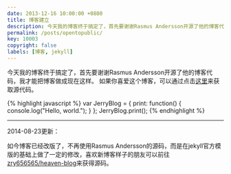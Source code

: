 ```yaml
---
date: 2013-12-16 10:00:00 +0800
title: 博客建立
description: 今天我的博客终于搞定了，首先要谢谢Rasmus Andersson开源了他的博客代码，我才能把博客做成现在这样。
permalink: /posts/opentopublic/
key: 10003
copyright: false
labels: [博客, jekyll]
---
```


今天我的博客终于搞定了，首先要谢谢Rasmus Andersson开源了他的博客代码，我才能把博客做成现在这样。
如果你喜爱这个博客，可以通过点击[这里](https://github.com/zry656565/jblog/)来获取源代码。

{% highlight javascript %}
var JerryBlog = {
  print: function() {
    console.log("Hello, world.");
  }
};
JerryBlog.print();
{% endhighlight %}

---

2014-08-23更新：

如今博客已经改版了，不再使用Rasmus Andersson的源码，而是在jekyll官方模版的基础上做了一定的修改，喜欢新博客样子的朋友可以前往[zry656565/heaven-blog](https://github.com/zry656565/heaven-blog/)来获得源码。
